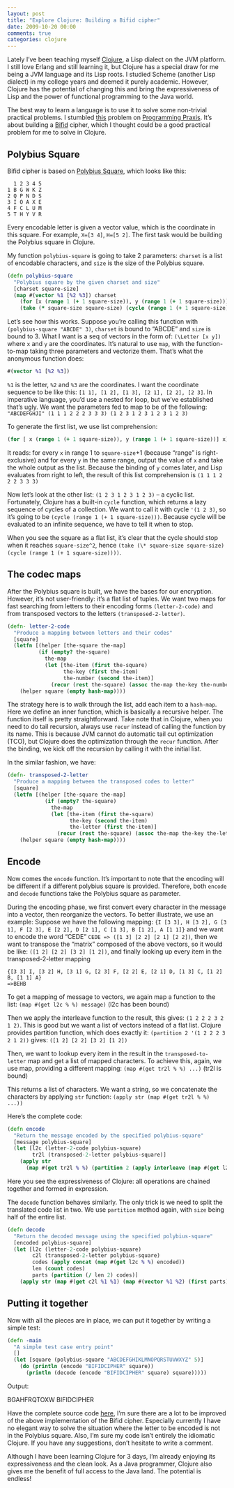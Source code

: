 ```yaml
---
layout: post
title: "Explore Clojure: Building a Bifid cipher"
date: 2009-10-20 00:00
comments: true
categories: clojure
---
```


Lately I’ve been teaching myself [Clojure](http://clojure.org), a Lisp dialect on the JVM platform. I still love Erlang and still learning it, but Clojure has a special draw for me being a JVM language and its Lisp roots. I studied Scheme (another Lisp dialect) in my college years and deemed it purely academic. However, Clojure has the potential of changing this and bring the expressiveness of Lisp and the power of functional programming to the Java world.

The best way to learn a language is to use it to solve some non-trivial practical problems. I stumbled [this](http://programmingpraxis.com/2009/10/13/bifid-cipher/) problem on [Programming Praxis](http://programmingpraxis.com/). It’s about building a [Bifid](http://en.wikipedia.org/wiki/Bifid_cipher) cipher, which I thought could be a good practical problem for me to solve in Clojure.

## Polybius Square

Bifid cipher is based on [Polybius Square](http://en.wikipedia.org/wiki/Polybius_square), which looks like this:

```
  1 2 3 4 5
1 B G W K Z
2 Q P N D S
3 I O A X E
4 F C L U M
5 T H Y V R
```

Every encodable letter is given a vector value, which is the coordinate in this square. For example, `X=[3 4]`, `H=[5 2]`. The first task would be building the Polybius square in Clojure.

My function `polybius-square` is going to take 2 parameters: `charset` is a list of encodable characters, and `size` is the size of the Polybius square.

```clojure
(defn polybius-square
  "Polybius square by the given charset and size"
  [charset square-size]
  (map #(vector %1 [%2 %3]) charset
    (for [x (range 1 (+ 1 square-size)), y (range 1 (+ 1 square-size))] x)
    (take (* square-size square-size) (cycle (range 1 (+ 1 square-size))))))
```

Let’s see how this works. Suppose you’re calling this function with
`(polybius-square "ABCDE" 3)`, `charset` is bound to “ABCDE” and `size` is bound to 3. What I want is a seq of vectors in the form of: `(\Letter [x y])` where `x` and `y` are the coordinates. It’s natural to use `map`, with the function-to-map taking three parameters and vectorize them. That’s what the anonymous function does:

```clojure
#(vector %1 [%2 %3])
```

`%1` is the letter, `%2` and `%3` are the coordinates. I want the coordinate sequence to be like this: `[1 1], [1 2], [1 3], [2 1], [2 2], [2 3]`. In imperative language, you’d use a nested for loop, but we’ve established that’s ugly. We want the parameters fed to map to be of the following:
`"ABCDEFGHJI" (1 1 1 2 2 2 3 3 3) (1 2 3 1 2 3 1 2 3 1 2 3)`

To generate the first list, we use list comprehension:

```clojure
(for [ x (range 1 (+ 1 square-size)), y (range 1 (+ 1 square-size))] x)
```

It reads: for every `x` in range 1 to `square-size`+1 (because “range” is right-exclusive) and for every `y` in the same range, output the value of `x` and take the whole output as the list. Because the binding of `y` comes later, and Lisp evaluates from right to left, the result of this list comprehension is `(1 1 1 2 2 2 3 3 3)`

Now let’s look at the other list: `(1 2 3 1 2 3 1 2 3)` – a cyclic list. Fortunately, Clojure has a built-in `cycle` function, which returns a lazy sequence of cycles of a collection. We want to call it with cycle `'(1 2 3)`, so it’s going to be `(cycle (range 1 (+ 1 square-size)))`. Because cycle will be evaluated to an infinite sequence, we have to tell it when to stop.

When you see the square as a flat list, it’s clear that the cycle should stop when it reaches `square-size^2`, hence `(take (\* square-size square-size) (cycle (range 1 (+ 1 square-size))))`.


## The codec maps

After the Polybius square is built, we have the bases for our encryption. However, it’s not user-friendly: it’s a flat list of tuples. We want two maps for fast searching from letters to their encoding forms `(letter-2-code)` and from transposed vectors to the letters `(transposed-2-letter)`.

```clojure
(defn- letter-2-code
  "Produce a mapping between letters and their codes"
  [square]
  (letfn [(helper [the-square the-map]
          (if (empty? the-square)
            the-map
            (let [the-item (first the-square)
                  the-key (first the-item)
                  the-number (second the-item)]
              (recur (rest the-square) (assoc the-map the-key the-number)))))]
    (helper square (empty hash-map))))
```

The strategy here is to walk through the list, add each item to a `hash-map`. Here we define an inner function, which is basically a recursive helper. The function itself is pretty straightforward. Take note that in Clojure, when you need to do tail recursion, always use `recur` instead of calling the function by its name. This is because JVM cannot do automatic tail cut optimization (TCO), but Clojure does the optimization through the `recur` function. After the binding, we kick off the recursion by calling it with the initial list.

In the similar fashion, we have:

```clojure
(defn- transposed-2-letter
  "Produce a mapping between the transposed codes to letter"
  [square]
  (letfn [(helper [the-square the-map]
            (if (empty? the-square)
              the-map
              (let [the-item (first the-square)
                    the-key (second the-item)
                    the-letter (first the-item)]
                (recur (rest the-square) (assoc the-map the-key the-letter)))))]
    (helper square (empty hash-map))))
```

## Encode
Now comes the `encode` function. It’s important to note that the encoding will be different if a different polybius square is provided. Therefore, both `encode` and `decode` functions take the Polybius square as parameter.

During the encoding phase, we first convert every character in the message into a vector, then reorganize the vectors. To better illustrate, we use an example:
Suppose we have the following mapping:
`{I [3 3], H [3 2], G [3 1], F [2 3], E [2 2], D [2 1], C [1 3], B [1 2], A [1 1]}`
and we want to encode the word “CEDE”
`CEDE => ([1 3] [2 2] [2 1] [2 2])`, then we want to transpose the “matrix” composed of the above vectors, so it would be like:
`([1 2] [2 2] [3 2] [1 2])`, and finally looking up every item in the transposed-2-letter mapping

```
{[3 3] I, [3 2] H, [3 1] G, [2 3] F, [2 2] E, [2 1] D, [1 3] C, [1 2] B, [1 1] A}
=>BEHB
```

To get a mapping of message to vectors, we again map a function to the list:
`(map #(get l2c % %) message)` (l2c has been bound)

Then we apply the interleave function to the result, this gives:
`(1 2 2 2 3 2 1 2)`. This is good but we want a list of vectors instead of a flat list. Clojure provides partition function, which does exactly it:
`(partition 2 '(1 2 2 2 3 2 1 2))`
gives:
`([1 2] [2 2] [3 2] [1 2])`

Then, we want to lookup every item in the result in the `transposed-to-letter` map and get a list of mapped characters. To achieve this, again, we use map, providing a different mapping:
`(map #(get tr2l % %) ...)` (tr2l is bound)

This returns a list of characters. We want a string, so we concatenate the characters by applying `str` function:
`(apply str (map #(get tr2l % %) ...))`

Here’s the complete code:

```clojure
(defn encode
  "Return the message encoded by the specified polybius-square"
  [message polybius-square]
  (let [l2c (letter-2-code polybius-square)
        tr2l (transposed-2-letter polybius-square)]
    (apply str
      (map #(get tr2l % %) (partition 2 (apply interleave (map #(get l2c % %) message)))))))
```

Here you see the expressiveness of Clojure: all operations are chained together and formed in expression.

The `decode` function behaves similarly. The only trick is we need to split the translated code list in two. We use `partition` method again, with `size` being half of the entire list.

```clojure
(defn decode
  "Return the decoded message using the specified polybius-square"
  [encoded polybius-square]
  (let [l2c (letter-2-code polybius-square)
        c2l (transposed-2-letter polybius-square)
        codes (apply concat (map #(get l2c % %) encoded))
        len (count codes)
        parts (partition (/ len 2) codes)]
    (apply str (map #(get c2l %1 %1) (map #(vector %1 %2) (first parts) (second parts))))))
```

## Putting it together

Now with all the pieces are in place, we can put it together by writing a simple test:
```clojure
(defn -main
  "A simple test case entry point"
  []
  (let [square (polybius-square "ABCDEFGHIKLMNOPQRSTUVWXYZ" 5)]
    (do (println (encode "BIFIDCIPHER" square))
      (println (decode (encode "BIFIDCIPHER" square) square)))))
```

Output:

BGAHFRQTOXW
BIFIDCIPHER

Have the complete source code [here](http://github.com/kevinjqiu/bifid-clj), I’m sure there are a lot to be improved of the above implementation of the Bifid cipher. Especially currently I have no elegant way to solve the situation where the letter to be encoded is not in the Polybius square. Also, I’m sure my code isn’t entirely the idiomatic Clojure. If you have any suggestions, don’t hesitate to write a comment.

Although I have been learning Clojure for 3 days, I’m already enjoying its expressiveness and the clean look. As a Java programmer, Clojure also gives me the benefit of full access to the Java land. The potential is endless!

